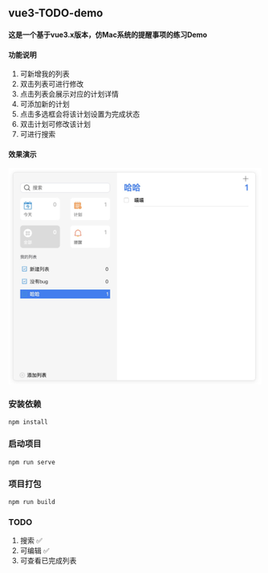 ## vue3-TODO-demo

#### 这是一个基于vue3.x版本，仿Mac系统的提醒事项的练习Demo
#### 功能说明
1. 可新增我的列表
2. 双击列表可进行修改
3. 点击列表会展示对应的计划详情
4. 可添加新的计划
5. 点击多选框会将该计划设置为完成状态
6. 双击计划可修改该计划
7. 可进行搜索
#### 效果演示
![avatar](/src/assets/1590330300406.jpg)
### 安装依赖
```
npm install
```
### 启动项目
```
npm run serve
```
### 项目打包
```
npm run build
```
### TODO
1. 搜索 ✅
2. 可编辑 ✅
3. 可查看已完成列表

